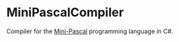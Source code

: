 # MiniPascalCompiler
Compiler for the [Mini-Pascal](Documentation/minipascalsyntax.pdf) programming language in C#.
